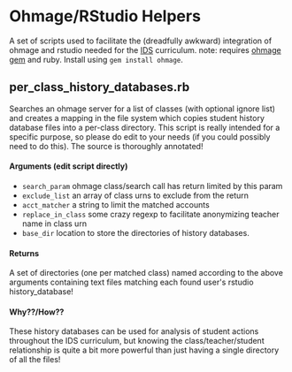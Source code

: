 # Ohmage/RStudio Helpers
A set of scripts used to facilitate the (dreadfully awkward) integration of ohmage and rstudio needed for the [IDS](https://wiki.mobilizingcs.org/ids) curriculum. note: requires [ohmage gem](github.com/ohmage/gem) and ruby. Install using `gem install ohmage`. 

## per_class_history_databases.rb
Searches an ohmage server for a list of classes (with optional ignore list) and creates a mapping in the file system which copies student history database files into a per-class directory. This script is really intended for a specific purpose, so please do edit to your needs (if you could possibly need to do this). The source is thoroughly annotated!

#### Arguments (edit script directly)
  * `search_param` ohmage class/search call has return limited by this param
  * `exclude_list` an array of class urns to exclude from the return
  * `acct_matcher` a string to limit the matched accounts
  * `replace_in_class` some crazy regexp to facilitate anonymizing teacher name in class urn
  * `base_dir` location to store the directories of history databases.

#### Returns
A set of directories (one per matched class) named according to the above arguments containing text files matching each found user's rstudio history_database!

#### Why??/How??
These history databases can be used for analysis of student actions throughout the IDS curriculum, but knowing the class/teacher/student relationship is quite a bit more powerful than just having a single directory of all the files!
